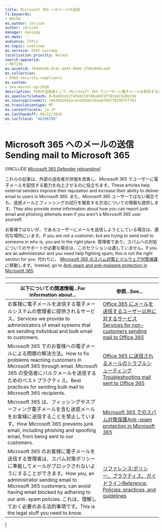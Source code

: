 ```yaml
---
title: Microsoft 365 へのメールの送信
f1.keywords:
- NOCSH
ms.author: chrisda
author: chrisda
manager: dansimp
ms.date: ''
audience: ITPro
ms.topic: overview
ms.service: O365-seccomp
localization_priority: Normal
search.appverid:
- MET150
ms.assetid: f9d4b5b6-8f4c-44df-9b06-2f9b3058ca20
ms.collection:
- M365-security-compliance
ms.custom:
- seo-marvel-apr2020
description: 外部の送信者として、Microsoft 365 でユーザーに電子メールを配信する機能を向上させる方法を説明します。 また、外部ユーザーとして迷惑メール & フィッシングの試行を報告する方法についても説明します。
ms.openlocfilehash: 0c0a981d12fa5b8159789a69597f83eb15d9b194
ms.sourcegitcommit: c083602dda3cdcb5b58cb8aa070d77019075f765
ms.translationtype: MT
ms.contentlocale: ja-JP
ms.lasthandoff: 09/22/2020
ms.locfileid: "48196799"
---
```

# <a name="sending-mail-to-microsoft-365"></a><span data-ttu-id="f5ac2-104">Microsoft 365 へのメールの送信</span><span class="sxs-lookup"><span data-stu-id="f5ac2-104">Sending mail to Microsoft 365</span></span>

[!INCLUDE [Microsoft 365 Defender rebranding](../includes/microsoft-defender-for-office.md)]


<span data-ttu-id="f5ac2-105">これらの記事は、外部の送信者が評価を改善し、Microsoft 365 でユーザーに電子メールを配信する能力を向上させるのに役立ちます。</span><span class="sxs-lookup"><span data-stu-id="f5ac2-105">These articles help external senders improve their reputation and increase their ability to deliver email to users in Microsoft 365.</span></span> <span data-ttu-id="f5ac2-106">また、Microsoft 365 ユーザーではない場合でも、迷惑メールとフィッシングの試行を報告する方法についての情報も提供します。</span><span class="sxs-lookup"><span data-stu-id="f5ac2-106">They also provide some information about how you can report junk email and phishing attempts even if you aren't a Microsoft 365 user yourself.</span></span>

<span data-ttu-id="f5ac2-107">お客様ではないが、であるユーザーにメールを送信しようとしている場合は、適切な場所にいます。</span><span class="sxs-lookup"><span data-stu-id="f5ac2-107">If you are not a customer, but are trying to send mail to someone in who is, you are in the right place.</span></span> <span data-ttu-id="f5ac2-108">管理者であり、スパムへの対処についてのサポートが必要な場合は、このセクションは適していません。</span><span class="sxs-lookup"><span data-stu-id="f5ac2-108">If you are an administrator and you need help fighting spam, this is not the right section for you.</span></span> <span data-ttu-id="f5ac2-109">代わりに、 [Microsoft 365 のスパム対策とマルウェア対策保護](anti-spam-and-anti-malware-protection.md)に移動します。</span><span class="sxs-lookup"><span data-stu-id="f5ac2-109">Instead, go to [Anti-spam and anti-malware protection in Microsoft 365](anti-spam-and-anti-malware-protection.md).</span></span>

****

|<span data-ttu-id="f5ac2-110">以下についての関連情報...</span><span class="sxs-lookup"><span data-stu-id="f5ac2-110">For information about...</span></span>|<span data-ttu-id="f5ac2-111">参照...</span><span class="sxs-lookup"><span data-stu-id="f5ac2-111">See...</span></span>|
|---|---|
|<span data-ttu-id="f5ac2-112">お客様に電子メールを送信する電子メールシステムの管理者に提供されるサービス。</span><span class="sxs-lookup"><span data-stu-id="f5ac2-112">Services we provide to administrators of email systems that are sending individual and bulk email to customers.</span></span>|[<span data-ttu-id="f5ac2-113">Office 365 にメールを送信するユーザー以外に対するサービス</span><span class="sxs-lookup"><span data-stu-id="f5ac2-113">Services for non-customers sending mail to Office 365</span></span>](services-for-non-customers.md)|
|<span data-ttu-id="f5ac2-114">Microsoft 365 でのお客様への電子メールによる問題の解決方法。</span><span class="sxs-lookup"><span data-stu-id="f5ac2-114">How to fix problems reaching customers in Microsoft 365 through email.</span></span> <span data-ttu-id="f5ac2-115">Microsoft 365 の受信者にバルクメールを送信するためのベストプラクティス。</span><span class="sxs-lookup"><span data-stu-id="f5ac2-115">Best practices for sending bulk mail to Microsoft 365 recipients.</span></span>|[<span data-ttu-id="f5ac2-116">Office 365 に送信されるメールのトラブルシューティング</span><span class="sxs-lookup"><span data-stu-id="f5ac2-116">Troubleshooting mail sent to Office 365</span></span>](troubleshooting-mail-sent-to-office-365.md)|
|<span data-ttu-id="f5ac2-117">Microsoft 365 は、フィッシングやスプーフィング電子メールを含む迷惑メールをお客様に送信することを禁止しています。</span><span class="sxs-lookup"><span data-stu-id="f5ac2-117">How Microsoft 365 prevents junk email, including phishing and spoofing email, from being sent to our customers.</span></span>|[<span data-ttu-id="f5ac2-118">Microsoft 365 でのスパム対策保護</span><span class="sxs-lookup"><span data-stu-id="f5ac2-118">Anti-spam protection in Microsoft 365</span></span>](anti-spam-protection.md)|
|<span data-ttu-id="f5ac2-119">Microsoft 365 のお客様に電子メールを送信する管理者は、スパム対策ポリシーに準拠してメールがブロックされないようにすることができます。</span><span class="sxs-lookup"><span data-stu-id="f5ac2-119">How you, an administrator sending email to Microsoft 365 customers, can avoid having email blocked by adhering to our anti-spam policies.</span></span> <span data-ttu-id="f5ac2-120">これは、理解しておく必要のある法的事項です。</span><span class="sxs-lookup"><span data-stu-id="f5ac2-120">This is the legal stuff you need to know.</span></span>|[<span data-ttu-id="f5ac2-121">リファレンス:ポリシー、プラクティス、ガイドライン</span><span class="sxs-lookup"><span data-stu-id="f5ac2-121">Reference: Policies, practices, and guidelines</span></span>](reference-policies-practices-and-guidelines.md)|
|

